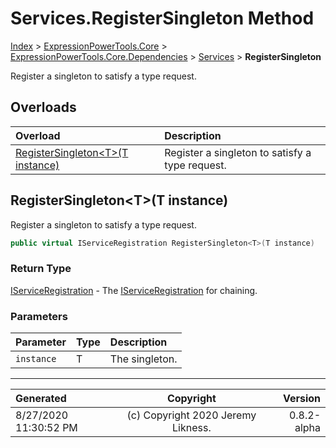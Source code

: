 ﻿# Services.RegisterSingleton Method

[Index](../index.md) > [ExpressionPowerTools.Core](ExpressionPowerTools.Core.a.md) > [ExpressionPowerTools.Core.Dependencies](ExpressionPowerTools.Core.Dependencies.n.md) > [Services](ExpressionPowerTools.Core.Dependencies.Services.cs.md) > **RegisterSingleton**

Register a singleton to satisfy a type request.

## Overloads

| Overload | Description |
| :-- | :-- |
| [RegisterSingleton&lt;T>(T instance)](#registersingletontt-instance) | Register a singleton to satisfy a type request. |
## RegisterSingleton&lt;T>(T instance)

Register a singleton to satisfy a type request.

```csharp
public virtual IServiceRegistration RegisterSingleton<T>(T instance)
```

### Return Type

 [IServiceRegistration](ExpressionPowerTools.Core.Signatures.IServiceRegistration.i.md)  - The [IServiceRegistration](ExpressionPowerTools.Core.Signatures.IServiceRegistration.i.md) for chaining.

### Parameters

| Parameter | Type | Description |
| :-- | :-- | :-- |
| `instance` | T | The singleton. |



---

| Generated | Copyright | Version |
| :-- | :-: | --: |
| 8/27/2020 11:30:52 PM | (c) Copyright 2020 Jeremy Likness. | 0.8.2-alpha |
